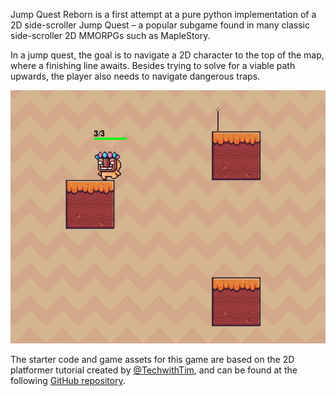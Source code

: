 Jump Quest Reborn is a first attempt at a pure python implementation of a 2D side-scroller Jump Quest – a popular subgame found in many classic side-scroller 2D MMORPGs such as MapleStory. 

In a jump quest, the goal is to navigate a 2D character to the top of the map, where a finishing line awaits. Besides trying to solve for a viable path upwards, the player also needs to navigate dangerous traps. 

![Screenshot of Game](media/jq_reborn.png)

The starter code and game assets for this game are based on the 2D platformer tutorial created by [@TechwithTim](https://www.youtube.com/@TechWithTim), and can be found at the following [GitHub repository](https://www.youtube.com/watch?v=B6DrRN5z_uU).

